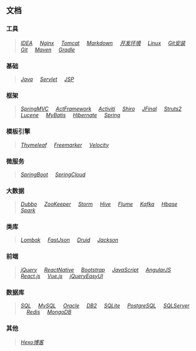 ## 文档

### 工具
>*[IDEA](src/IDEA.md)*
&nbsp;&nbsp;&nbsp;
>*[Nginx](src/Nginx.md)*
&nbsp;&nbsp;&nbsp;
>*[Tomcat](src/Tomcat.md)*
&nbsp;&nbsp;&nbsp;
>*[Markdown](src/Markdown.md)*
&nbsp;&nbsp;&nbsp;
>*[开发环境](src/Environment.md)*
&nbsp;&nbsp;&nbsp;
>*[Linux](src/Linux.md)*
&nbsp;&nbsp;&nbsp;
>*[Git安装](src/Git-Install.md)*
&nbsp;&nbsp;&nbsp;
>*[Git](src/Git.md)*
&nbsp;&nbsp;&nbsp;
>*[Maven](src/Maven.md)*
&nbsp;&nbsp;&nbsp;
>*[Gradle](src/Gradle.md)*
&nbsp;&nbsp;&nbsp;

### 基础
>*[Java](src/Java.md)*
&nbsp;&nbsp;&nbsp;
>*[Servlet](src/Servlet.md)*
&nbsp;&nbsp;&nbsp;
>*[JSP](src/JSP.md)*
&nbsp;&nbsp;&nbsp;

### 框架
>*[SpringMVC](src/SpringMVC.md)*
&nbsp;&nbsp;&nbsp;
>*[ActFramework](src/ActFramework.md)*
&nbsp;&nbsp;&nbsp;
>*[Activiti](src/Activiti.md)*
&nbsp;&nbsp;&nbsp;
>*[Shiro](src/Shiro.md)*
&nbsp;&nbsp;&nbsp;
>*[JFinal](src/JFinal.md)*
&nbsp;&nbsp;&nbsp;
>*[Struts2](src/Struts2.md)*
&nbsp;&nbsp;&nbsp;
>*[Lucene](src/Lucene.md)*
&nbsp;&nbsp;&nbsp;
>*[MyBatis](src/MyBatis.md)*
&nbsp;&nbsp;&nbsp;
>*[Hibernate](src/Hibernate.md)*
&nbsp;&nbsp;&nbsp;
>*[Spring](src/Spring.md)*
&nbsp;&nbsp;&nbsp;

### 模板引擎
>*[Thymeleaf](src/Thymeleaf.md)*
&nbsp;&nbsp;&nbsp;
>*[Freemarker](src/Freemarker.md)*
&nbsp;&nbsp;&nbsp;
>*[Velocity](src/Velocity.md)*
&nbsp;&nbsp;&nbsp;

### 微服务
>*[SpringBoot](src/SpringBoot.md)*
&nbsp;&nbsp;&nbsp;
>*[SpringCloud](src/SpringCloud.md)*
&nbsp;&nbsp;&nbsp;

### 大数据
>*[Dubbo](src/Dubbo.md)*
&nbsp;&nbsp;&nbsp;
>*[ZooKeeper](src/ZooKeeper.md)*
&nbsp;&nbsp;&nbsp;
>*[Storm](src/Storm.md)*
&nbsp;&nbsp;&nbsp;
>*[Hive](src/Hive.md)*
&nbsp;&nbsp;&nbsp;
>*[Flume](src/Flume.md)*
&nbsp;&nbsp;&nbsp;
>*[Kafka](src/Kafka.md)*
&nbsp;&nbsp;&nbsp;
>*[Hbase](src/Hbase.md)*
&nbsp;&nbsp;&nbsp;
>*[Spark](src/Spark.md)*
&nbsp;&nbsp;&nbsp;

### 类库
>*[Lombok](src/Lombok.md)*
&nbsp;&nbsp;&nbsp;
>*[FastJson](src/FastJson.md)*
&nbsp;&nbsp;&nbsp;
>*[Druid](src/Druid.md)*
&nbsp;&nbsp;&nbsp;
>*[Jackson](src/Jackson.md)*
&nbsp;&nbsp;&nbsp;

### 前端
>*[jQuery](src/jQuery.md)*
&nbsp;&nbsp;&nbsp;
>*[ReactNative](src/ReactNative.md)*
&nbsp;&nbsp;&nbsp;
>*[Bootstrap](src/Bootstrap.md)*
&nbsp;&nbsp;&nbsp;
>*[JavaScript](src/JavaScript.md)*
&nbsp;&nbsp;&nbsp;
>*[AngularJS](src/AngularJS.md)*
&nbsp;&nbsp;&nbsp;
>*[React.js](src/React.js.md)*
&nbsp;&nbsp;&nbsp;
>*[Vue.js](src/JavaScript.md)*
&nbsp;&nbsp;&nbsp;
>*[jQueryEasyUI](src/jQueryEasyUI.md)*
&nbsp;&nbsp;&nbsp;

### 数据库
>*[SQL](src/SQL.md)*
&nbsp;&nbsp;&nbsp;
>*[MySQL](src/MySQL.md)*
&nbsp;&nbsp;&nbsp;
>*[Oracle](src/Oracle.md)*
&nbsp;&nbsp;&nbsp;
>*[DB2](src/DB2.md)*
&nbsp;&nbsp;&nbsp;
>*[SQLite](src/SQLite.md)*
&nbsp;&nbsp;&nbsp;
>*[PostgreSQL](src/PostgreSQL.md)*
&nbsp;&nbsp;&nbsp;
>*[SQLServer](src/SQLServer.md)*
&nbsp;&nbsp;&nbsp;
>*[Redis](src/Redis.md)*
&nbsp;&nbsp;&nbsp;
>*[MongoDB](src/MongoDB.md)*
&nbsp;&nbsp;&nbsp;

### 其他
>*[Hexo博客](src/HexoBlog.md)*
&nbsp;&nbsp;&nbsp;
